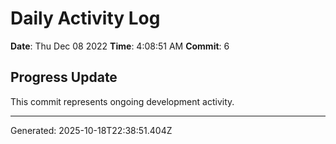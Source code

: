 # Daily Activity Log

**Date**: Thu Dec 08 2022
**Time**: 4:08:51 AM
**Commit**: 6

## Progress Update

This commit represents ongoing development activity.

---
Generated: 2025-10-18T22:38:51.404Z
